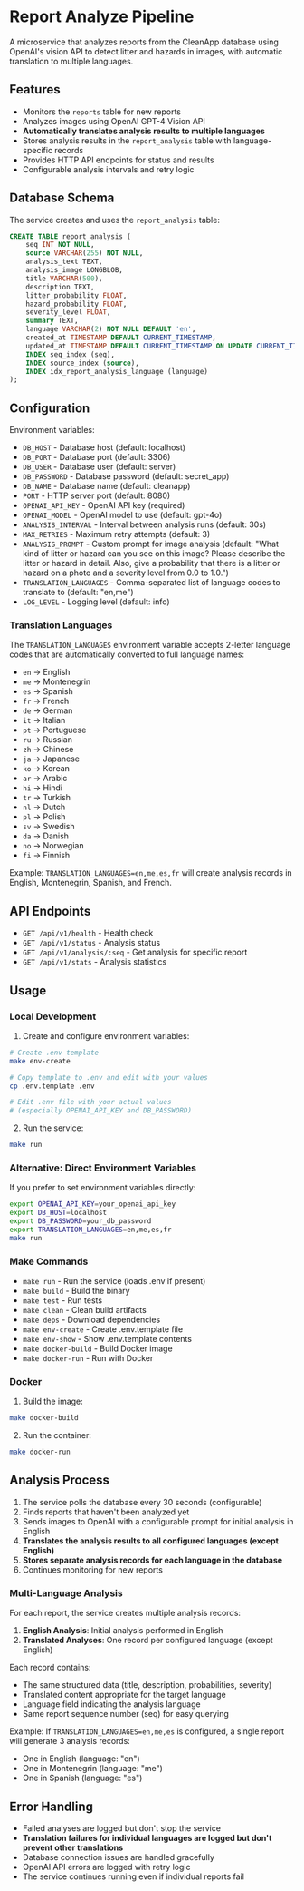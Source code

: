 # Report Analyze Pipeline

A microservice that analyzes reports from the CleanApp database using OpenAI's vision API to detect litter and hazards in images, with automatic translation to multiple languages.

## Features

- Monitors the `reports` table for new reports
- Analyzes images using OpenAI GPT-4 Vision API
- **Automatically translates analysis results to multiple languages**
- Stores analysis results in the `report_analysis` table with language-specific records
- Provides HTTP API endpoints for status and results
- Configurable analysis intervals and retry logic

## Database Schema

The service creates and uses the `report_analysis` table:

```sql
CREATE TABLE report_analysis (
    seq INT NOT NULL,
    source VARCHAR(255) NOT NULL,
    analysis_text TEXT,
    analysis_image LONGBLOB,
    title VARCHAR(500),
    description TEXT,
    litter_probability FLOAT,
    hazard_probability FLOAT,
    severity_level FLOAT,
    summary TEXT,
    language VARCHAR(2) NOT NULL DEFAULT 'en',
    created_at TIMESTAMP DEFAULT CURRENT_TIMESTAMP,
    updated_at TIMESTAMP DEFAULT CURRENT_TIMESTAMP ON UPDATE CURRENT_TIMESTAMP,
    INDEX seq_index (seq),
    INDEX source_index (source),
    INDEX idx_report_analysis_language (language)
);
```

## Configuration

Environment variables:

- `DB_HOST` - Database host (default: localhost)
- `DB_PORT` - Database port (default: 3306)
- `DB_USER` - Database user (default: server)
- `DB_PASSWORD` - Database password (default: secret_app)
- `DB_NAME` - Database name (default: cleanapp)
- `PORT` - HTTP server port (default: 8080)
- `OPENAI_API_KEY` - OpenAI API key (required)
- `OPENAI_MODEL` - OpenAI model to use (default: gpt-4o)
- `ANALYSIS_INTERVAL` - Interval between analysis runs (default: 30s)
- `MAX_RETRIES` - Maximum retry attempts (default: 3)
- `ANALYSIS_PROMPT` - Custom prompt for image analysis (default: "What kind of litter or hazard can you see on this image? Please describe the litter or hazard in detail. Also, give a probability that there is a litter or hazard on a photo and a severity level from 0.0 to 1.0.")
- `TRANSLATION_LANGUAGES` - Comma-separated list of language codes to translate to (default: "en,me")
- `LOG_LEVEL` - Logging level (default: info)

### Translation Languages

The `TRANSLATION_LANGUAGES` environment variable accepts 2-letter language codes that are automatically converted to full language names:

- `en` → English
- `me` → Montenegrin  
- `es` → Spanish
- `fr` → French
- `de` → German
- `it` → Italian
- `pt` → Portuguese
- `ru` → Russian
- `zh` → Chinese
- `ja` → Japanese
- `ko` → Korean
- `ar` → Arabic
- `hi` → Hindi
- `tr` → Turkish
- `nl` → Dutch
- `pl` → Polish
- `sv` → Swedish
- `da` → Danish
- `no` → Norwegian
- `fi` → Finnish

Example: `TRANSLATION_LANGUAGES=en,me,es,fr` will create analysis records in English, Montenegrin, Spanish, and French.

## API Endpoints

- `GET /api/v1/health` - Health check
- `GET /api/v1/status` - Analysis status
- `GET /api/v1/analysis/:seq` - Get analysis for specific report
- `GET /api/v1/stats` - Analysis statistics

## Usage

### Local Development

1. Create and configure environment variables:
```bash
# Create .env template
make env-create

# Copy template to .env and edit with your values
cp .env.template .env

# Edit .env file with your actual values
# (especially OPENAI_API_KEY and DB_PASSWORD)
```

2. Run the service:
```bash
make run
```

### Alternative: Direct Environment Variables

If you prefer to set environment variables directly:

```bash
export OPENAI_API_KEY=your_openai_api_key
export DB_HOST=localhost
export DB_PASSWORD=your_db_password
export TRANSLATION_LANGUAGES=en,me,es,fr
make run
```

### Make Commands

- `make run` - Run the service (loads .env if present)
- `make build` - Build the binary
- `make test` - Run tests
- `make clean` - Clean build artifacts
- `make deps` - Download dependencies
- `make env-create` - Create .env.template file
- `make env-show` - Show .env.template contents
- `make docker-build` - Build Docker image
- `make docker-run` - Run with Docker

### Docker

1. Build the image:
```bash
make docker-build
```

2. Run the container:
```bash
make docker-run
```

## Analysis Process

1. The service polls the database every 30 seconds (configurable)
2. Finds reports that haven't been analyzed yet
3. Sends images to OpenAI with a configurable prompt for initial analysis in English
4. **Translates the analysis results to all configured languages (except English)**
5. **Stores separate analysis records for each language in the database**
6. Continues monitoring for new reports

### Multi-Language Analysis

For each report, the service creates multiple analysis records:

1. **English Analysis**: Initial analysis performed in English
2. **Translated Analyses**: One record per configured language (except English)

Each record contains:
- The same structured data (title, description, probabilities, severity)
- Translated content appropriate for the target language
- Language field indicating the analysis language
- Same report sequence number (seq) for easy querying

Example: If `TRANSLATION_LANGUAGES=en,me,es` is configured, a single report will generate 3 analysis records:
- One in English (language: "en")
- One in Montenegrin (language: "me") 
- One in Spanish (language: "es")

## Error Handling

- Failed analyses are logged but don't stop the service
- **Translation failures for individual languages are logged but don't prevent other translations**
- Database connection issues are handled gracefully
- OpenAI API errors are logged with retry logic
- The service continues running even if individual reports fail 